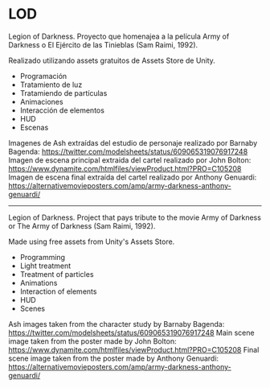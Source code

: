 # LOD
Legion of Darkness. Proyecto que homenajea a la película Army of Darkness o El Ejército de las Tinieblas (Sam Raimi, 1992).

Realizado utilizando assets gratuitos de Assets Store de Unity.
- Programación
- Tratamiento de luz
- Tratamiendo de partículas
- Animaciones
- Interacción de elementos
- HUD
- Escenas

Imagenes de Ash extraídas del estudio de personaje realizado por Barnaby Bagenda: https://twitter.com/modelsheets/status/609065319076917248
Imagen de escena principal extraida del cartel realizado por John Bolton: https://www.dynamite.com/htmlfiles/viewProduct.html?PRO=C105208
Imagen de escena final extraída del cartel realizado por Anthony Genuardi: https://alternativemovieposters.com/amp/army-darkness-anthony-genuardi/

---------------------------------------------------------------------------------------------------------------------------------------------------------

Legion of Darkness. Project that pays tribute to the movie Army of Darkness or The Army of Darkness (Sam Raimi, 1992).

Made using free assets from Unity's Assets Store.
- Programming
- Light treatment
- Treatment of particles
- Animations
- Interaction of elements
- HUD
- Scenes

Ash images taken from the character study by Barnaby Bagenda: https://twitter.com/modelsheets/status/609065319076917248
Main scene image taken from the poster made by John Bolton: https://www.dynamite.com/htmlfiles/viewProduct.html?PRO=C105208
Final scene image taken from the poster made by Anthony Genuardi: https://alternativemovieposters.com/amp/army-darkness-anthony-genuardi/
